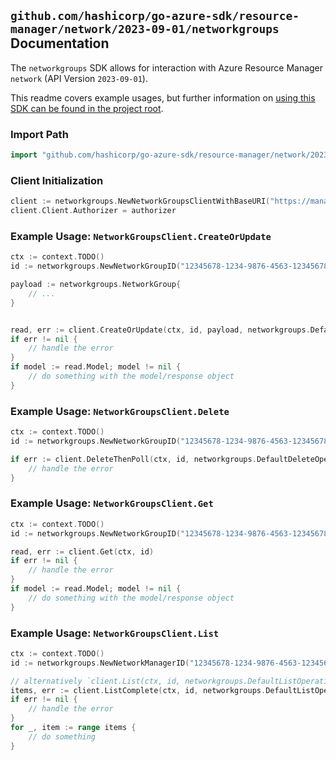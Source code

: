 
## `github.com/hashicorp/go-azure-sdk/resource-manager/network/2023-09-01/networkgroups` Documentation

The `networkgroups` SDK allows for interaction with Azure Resource Manager `network` (API Version `2023-09-01`).

This readme covers example usages, but further information on [using this SDK can be found in the project root](https://github.com/hashicorp/go-azure-sdk/tree/main/docs).

### Import Path

```go
import "github.com/hashicorp/go-azure-sdk/resource-manager/network/2023-09-01/networkgroups"
```


### Client Initialization

```go
client := networkgroups.NewNetworkGroupsClientWithBaseURI("https://management.azure.com")
client.Client.Authorizer = authorizer
```


### Example Usage: `NetworkGroupsClient.CreateOrUpdate`

```go
ctx := context.TODO()
id := networkgroups.NewNetworkGroupID("12345678-1234-9876-4563-123456789012", "example-resource-group", "networkManagerValue", "networkGroupValue")

payload := networkgroups.NetworkGroup{
	// ...
}


read, err := client.CreateOrUpdate(ctx, id, payload, networkgroups.DefaultCreateOrUpdateOperationOptions())
if err != nil {
	// handle the error
}
if model := read.Model; model != nil {
	// do something with the model/response object
}
```


### Example Usage: `NetworkGroupsClient.Delete`

```go
ctx := context.TODO()
id := networkgroups.NewNetworkGroupID("12345678-1234-9876-4563-123456789012", "example-resource-group", "networkManagerValue", "networkGroupValue")

if err := client.DeleteThenPoll(ctx, id, networkgroups.DefaultDeleteOperationOptions()); err != nil {
	// handle the error
}
```


### Example Usage: `NetworkGroupsClient.Get`

```go
ctx := context.TODO()
id := networkgroups.NewNetworkGroupID("12345678-1234-9876-4563-123456789012", "example-resource-group", "networkManagerValue", "networkGroupValue")

read, err := client.Get(ctx, id)
if err != nil {
	// handle the error
}
if model := read.Model; model != nil {
	// do something with the model/response object
}
```


### Example Usage: `NetworkGroupsClient.List`

```go
ctx := context.TODO()
id := networkgroups.NewNetworkManagerID("12345678-1234-9876-4563-123456789012", "example-resource-group", "networkManagerValue")

// alternatively `client.List(ctx, id, networkgroups.DefaultListOperationOptions())` can be used to do batched pagination
items, err := client.ListComplete(ctx, id, networkgroups.DefaultListOperationOptions())
if err != nil {
	// handle the error
}
for _, item := range items {
	// do something
}
```
